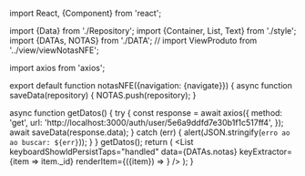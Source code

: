 import React, {Component} from 'react';

import {Data} from './Repository';
import {Container, List, Text} from './style';
import {DATAs, NOTAS} from './DATA';
//
import ViewProduto from '../view/viewNotasNFE';

import axios from 'axios';

export default function notasNFE({navigation: {navigate}}) {
  async function saveData(repository) {
    NOTAS.push(repository);
  }

  async function getDatos() {
    try {
      const response = await axios({
        method: 'get',
        url: 'http://localhost:3000/auth/user/5e6a9ddfd7e30b1f1c517ff4',
      });
      await saveData(response.data);
    } catch (err) {
      alert(JSON.stringify(`erro ao ao buscar: ${err}`));
    }
  }
  getDatos();
  return (
    <Container>
      <List
        keyboardShowldPersistTaps="handled"
        data={DATAs.notas}
        keyExtractor={item => item._id}
        renderItem={({item}) => <ViewProduto data={item} />}
      />
    </Container>
  );
}
